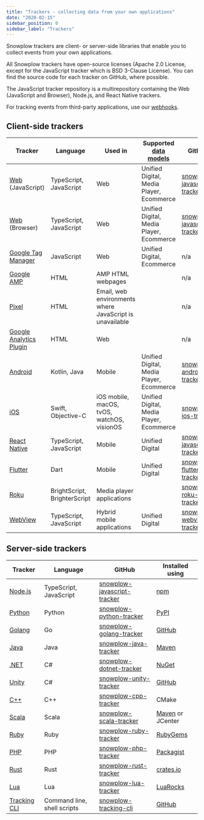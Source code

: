 ```yaml
---
title: "Trackers - collecting data from your own applications"
date: "2020-02-15"
sidebar_position: 0
sidebar_label: "Trackers"
---
```


Snowplow trackers are client- or server-side libraries that enable you to collect events from your own applications.

All Snowplow trackers have open-source licenses (Apache 2.0 License, except for the JavaScript tracker which is BSD 3-Clause License). You can find the source code for each tracker on GitHub, where possible.

The JavaScript tracker repository is a multirepository containing the Web (JavaScript and Browser), Node.js, and React Native trackers.

For tracking events from third-party applications, use our [webhooks](/docs/sources/webhooks/index.md).

## Client-side trackers

| Tracker                                                                             | Language                     | Used in                                                 | Supported [data models](/docs/modeling-your-data/modeling-your-data-with-dbt/index.md) | GitHub                                                                                 | Installed using                                                                                                        |
| ----------------------------------------------------------------------------------- | ---------------------------- | ------------------------------------------------------- | -------------------------------------------------------------------------------------- | -------------------------------------------------------------------------------------- | ---------------------------------------------------------------------------------------------------------------------- |
| [Web](/docs/sources/trackers/javascript-trackers/web-tracker/index.md) (JavaScript) | TypeScript, JavaScript       | Web                                                     | Unified Digital, Media Player, Ecommerce                                               | [snowplow-javascript-tracker](https://github.com/snowplow/snowplow-javascript-tracker) | Script tag                                                                                                             |
| [Web](/docs/sources/trackers/javascript-trackers/web-tracker/index.md) (Browser)    | TypeScript, JavaScript       | Web                                                     | Unified Digital, Media Player, Ecommerce                                               | [snowplow-javascript-tracker](https://github.com/snowplow/snowplow-javascript-tracker) | [npm](https://www.npmjs.com/package/@snowplow/browser-tracker), yarn, or pnpm                                          |
| [Google Tag Manager](/docs/sources/trackers/google-tag-manager/index.md)            | JavaScript                   | Web                                                     | Unified Digital, Ecommerce                                                             | n/a                                                                                    | [Tag Template Gallery](https://tagmanager.google.com/gallery/#/owners/snowplow/templates/snowplow-gtm-tag-template-v4) |
| [Google AMP](/docs/sources/trackers/google-amp-tracker/index.md)                    | HTML                         | AMP HTML webpages                                       |                                                                                        | n/a                                                                                    | Script tag                                                                                                             |
| [Pixel](/docs/sources/trackers/pixel-tracker/index.md)                              | HTML                         | Email, web environments where JavaScript is unavailable |                                                                                        | n/a                                                                                    | Script tag                                                                                                             |
| [Google Analytics Plugin](/docs/sources/trackers/google-analytics-plugin/index.md)  | HTML                         | Web                                                     |                                                                                        | n/a                                                                                    | Script tag                                                                                                             |
| [Android](/docs/sources/trackers/mobile-trackers/index.md)                          | Kotlin, Java                 | Mobile                                                  | Unified Digital, Media Player, Ecommerce                                               | [snowplow-android-tracker](https://github.com/snowplow/snowplow-android-tracker)       | [Maven](https://mvnrepository.com/artifact/com.snowplowanalytics/snowplow-android-tracker)                             |
| [iOS](/docs/sources/trackers/mobile-trackers/index.md)                              | Swift, Objective-C           | iOS mobile, macOS, tvOS, watchOS, visionOS              | Unified Digital, Media Player, Ecommerce                                               | [snowplow-ios-tracker](https://github.com/snowplow/snowplow-ios-tracker)               | SPM or [Cocoapods](https://cocoapods.org/pods/SnowplowTracker)                                                         |
| [React Native](/docs/sources/trackers/react-native-tracker/index.md)                | TypeScript, JavaScript       | Mobile                                                  | Unified Digital                                                                        | [snowplow-javascript-tracker](https://github.com/snowplow/snowplow-javascript-tracker) | [npm](https://www.npmjs.com/package/@snowplow/react-native-tracker)                                                    |
| [Flutter](/docs/sources/trackers/flutter-tracker/index.md)                          | Dart                         | Mobile                                                  | Unified Digital                                                                        | [snowplow-flutter-tracker](https://github.com/snowplow/snowplow-flutter-tracker)       | [pub.dev](https://pub.dev/packages/snowplow_tracker)                                                                   |
| [Roku](/docs/sources/trackers/roku-tracker/index.md)                                | BrightScript, BrighterScript | Media player applications                               |                                                                                        | [snowplow-roku-tracker](https://github.com/snowplow/snowplow-roku-tracker)             | [npm](https://www.npmjs.com/package/@snowplow/roku-tracker)                                                            |
| [WebView](/docs/sources/trackers/webview-tracker/index.md)                          | TypeScript, JavaScript       | Hybrid mobile applications                              | Unified Digital                                                                        | [snowplow-webview-tracker](https://github.com/snowplow/snowplow-webview-tracker)       | [npm](https://www.npmjs.com/package/@snowplow/webview-tracker) or script tag                                           |

## Server-side trackers

| Tracker                                                                        | Language                    | GitHub                                                                                 | Installed using                                                                                     |
| ------------------------------------------------------------------------------ | --------------------------- | -------------------------------------------------------------------------------------- | --------------------------------------------------------------------------------------------------- |
| [Node.js](/docs/sources/trackers/javascript-trackers/node-js-tracker/index.md) | TypeScript, JavaScript      | [snowplow-javascript-tracker](https://github.com/snowplow/snowplow-javascript-tracker) | [npm](https://www.npmjs.com/package/@snowplow/node-tracker)                                         |
| [Python](/docs/sources/trackers/python-tracker/index.md)                       | Python                      | [snowplow-python-tracker](https://github.com/snowplow/snowplow-python-tracker)         | [PyPI](https://pypi.org/project/snowplow-tracker/)                                                  |
| [Golang](/docs/sources/trackers/golang-tracker/index.md)                       | Go                          | [snowplow-golang-tracker](https://github.com/snowplow/snowplow-golang-tracker)         | [GitHub](https://github.com/snowplow/snowplow-golang-tracker/releases)                              |
| [Java](/docs/sources/trackers/java-tracker/index.md)                           | Java                        | [snowplow-java-tracker](https://github.com/snowplow/snowplow-java-tracker)             | [Maven](https://mvnrepository.com/artifact/com.snowplowanalytics/snowplow-java-tracker)             |
| [.NET](/docs/sources/trackers/net-tracker/index.md)                            | C#                          | [snowplow-dotnet-tracker](https://github.com/snowplow/snowplow-dotnet-tracker)         | [NuGet](https://www.nuget.org/packages/Snowplow.Tracker)                                            |
| [Unity](/docs/sources/trackers/unity-tracker/index.md)                         | C#                          | [snowplow-unity-tracker](https://github.com/snowplow/snowplow-unity-tracker)           | [GitHub](https://github.com/snowplow/snowplow-unity-tracker/releases)                               |
| [C++](/docs/sources/trackers/c-tracker/index.md)                               | C++                         | [snowplow-cpp-tracker](https://github.com/snowplow/snowplow-cpp-tracker)               | CMake                                                                                               |
| [Scala](/docs/sources/trackers/scala-tracker/index.md)                         | Scala                       | [snowplow-scala-tracker](https://github.com/snowplow/snowplow-scala-tracker)           | [Maven](https://mvnrepository.com/artifact/com.snowplowanalytics/snowplow-scala-tracker) or JCenter |
| [Ruby](/docs/sources/trackers/ruby-tracker/index.md)                           | Ruby                        | [snowplow-ruby-tracker](https://github.com/snowplow/snowplow-ruby-tracker)             | [RubyGems](https://rubygems.org/gems/snowplow-tracker/)                                             |
| [PHP](/docs/sources/trackers/php-tracker/index.md)                             | PHP                         | [snowplow-php-tracker](https://github.com/snowplow/snowplow-php-tracker)               | [Packagist](https://packagist.org/packages/snowplow/snowplow-tracker)                               |
| [Rust](/docs/sources/trackers/rust-tracker/index.md)                           | Rust                        | [snowplow-rust-tracker](https://github.com/snowplow/snowplow-rust-tracker)             | [crates.io](https://crates.io/crates/snowplow_tracker)                                              |
| [Lua](/docs/sources/trackers/lua-tracker/index.md)                             | Lua                         | [snowplow-lua-tracker](https://github.com/snowplow/snowplow-lua-tracker)               | [LuaRocks](https://luarocks.org/modules/snowplow/snowplowtracker)                                   |
| [Tracking CLI](/docs/sources/trackers/snowplow-tracking-cli/index.md)          | Command line, shell scripts | [snowplow-tracking-cli](https://github.com/snowplow/snowplow-tracking-cli/)            | [GitHub](https://github.com/snowplow/snowplow-tracking-cli/releases)                                |
